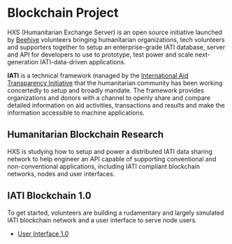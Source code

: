 # Blockchain Project

HXS (Humanitarian Exchange Server) is an open source initiative launched by [Beehive](https://beehive.ngo) volunteers bringing humanitarian organizations, tech volunteers and supporters together to setup an enterprise-grade IATI database, server and API for developers to use to prototype, test power and scale next-generation IATI-data-driven applications.

**IATI** is a technical framework managed by the [International Aid Transparency Initiative](http://iatistandard.org) that the humanitarian community has been working concertedly to setup and broadly mandate. The framework provides organizations and donors with a channel to openly share and compare detailed information on aid activities, transactions and results and make the information accessible to machine applications.

## Humanitarian Blockchain Research

HXS is studying how to setup and power a distributed IATI data sharing network to help engineer an API capable of supporting conventional and non-conventional applications, including IATI compliant blockchain networks, nodes and user interfaces.

## IATI Blockchain 1.0

To get started, volunteers are building a rudamentary and largely simulated IATI blockchain network and a user interface to serve node users.

* [User Interface 1.0](https://github.com/HXS-API/Blockchain/blob/master/Trial-UI.md)
